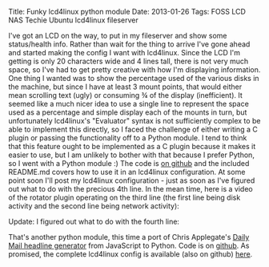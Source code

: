 Title: Funky lcd4linux python module
Date: 2013-01-26
Tags: FOSS LCD NAS Techie Ubuntu lcd4linux fileserver

I've got an LCD on the way, to put in my fileserver and show some status/health info.
Rather than wait for the thing to arrive I've gone ahead and started making the config I want with lcd4linux.
Since the LCD I'm getting is only 20 characters wide and 4 lines tall, there is not very much space, so I've had to get pretty creative with how I'm displaying information.
One thing I wanted was to show the percentage used of the various disks in the machine, but since I have at least 3 mount points, that would either mean scrolling text (ugly) or consuming ¾ of the display (inefficient).
It seemed like a much nicer idea to use a single line to represent the space used as a percentage and simple display each of the mounts in turn, but unfortunately lcd4linux's "Evaluator" syntax is not sufficiently complex to be able to implement this directly, so I faced the challenge of either writing a C plugin or passing the functionality off to a Python module.
I tend to think that this feature ought to be implemented as a C plugin because it makes it easier to use, but I am unlikely to bother with that because I prefer Python, so I went with a Python module :)
The code is [on github](https://github.com/cmsj/lcd4linux_rotator) and the included README.md covers how to use it in an lcd4linux configuration.
At some point soon I'll post my lcd4linux configuration - just as soon as I've figured out what to do with the precious 4th line. In the mean time, here is a video of the rotator plugin operating on the third line (the first line being disk activity and the second line being network activity):

Update: I figured out what to do with the fourth line:

That's another python module, this time a port of Chris Applegate's [Daily Mail headline generator](http://www.qwghlm.co.uk/toys/dailymail/) from JavaScript to Python. Code is on [github](https://github.com/cmsj/dailymail).
As promised, the complete lcd4linux config is available (also on github) [here](https://gist.github.com/4694242).

